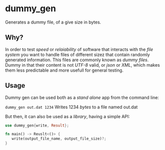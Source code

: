 # dummy_gen
Generates a dummy file, of a give size in bytes. 

## Why?
In order to test _speed_ or _relaiability_ of software that interacts with the _file system_ you want to handle files of different sizez 
that contain randomly generated information. This files are commonly known as _dummy files_. Dummy in that their content is not _UTF-8_ valid, or _json_ or _XML_,
which makes them less predictable and more usefull for general testing.

## Usage

Dummy gen can be used both as a _stand alone_ app from the command line:

``
dummy_gen out.dat 1234
``
Writes 1234 _bytes_ to a file named out.dat

But then, it can also be used as a _library_, having a simple API:

```rust
use dummy_gen{write, Result};

fn main() -> Reuslt<()> {
   write(output_file_name, output_file_size)?;
}
```
